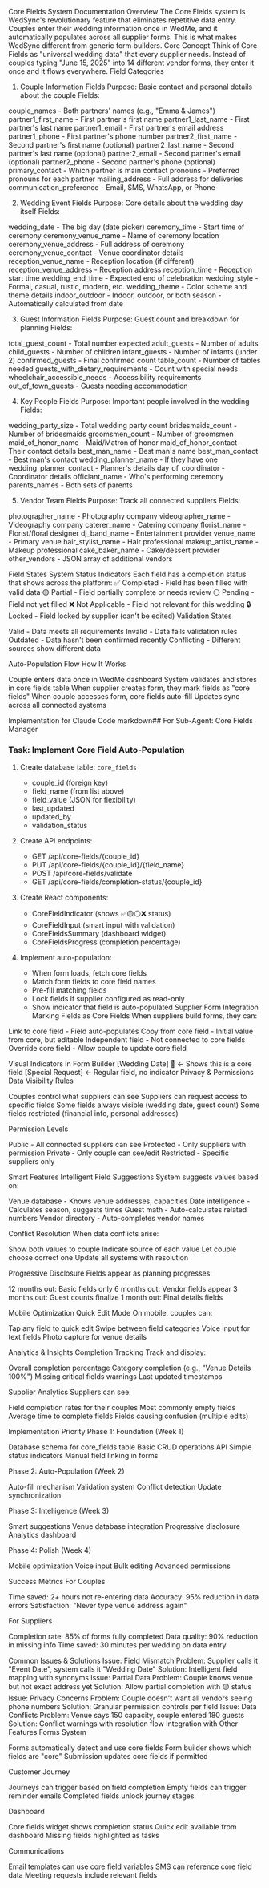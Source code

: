 Core Fields System Documentation
Overview
The Core Fields system is WedSync's revolutionary feature that eliminates repetitive data entry. Couples enter their wedding information once in WedMe, and it automatically populates across all supplier forms. This is what makes WedSync different from generic form builders.
Core Concept
Think of Core Fields as "universal wedding data" that every supplier needs. Instead of couples typing "June 15, 2025" into 14 different vendor forms, they enter it once and it flows everywhere.
Field Categories
1. Couple Information Fields
Purpose: Basic contact and personal details about the couple
Fields:

couple_names - Both partners' names (e.g., "Emma & James")
partner1_first_name - First partner's first name
partner1_last_name - First partner's last name
partner1_email - First partner's email address
partner1_phone - First partner's phone number
partner2_first_name - Second partner's first name (optional)
partner2_last_name - Second partner's last name (optional)
partner2_email - Second partner's email (optional)
partner2_phone - Second partner's phone (optional)
primary_contact - Which partner is main contact
pronouns - Preferred pronouns for each partner
mailing_address - Full address for deliveries
communication_preference - Email, SMS, WhatsApp, or Phone

2. Wedding Event Fields
Purpose: Core details about the wedding day itself
Fields:

wedding_date - The big day (date picker)
ceremony_time - Start time of ceremony
ceremony_venue_name - Name of ceremony location
ceremony_venue_address - Full address of ceremony
ceremony_venue_contact - Venue coordinator details
reception_venue_name - Reception location (if different)
reception_venue_address - Reception address
reception_time - Reception start time
wedding_end_time - Expected end of celebration
wedding_style - Formal, casual, rustic, modern, etc.
wedding_theme - Color scheme and theme details
indoor_outdoor - Indoor, outdoor, or both
season - Automatically calculated from date

3. Guest Information Fields
Purpose: Guest count and breakdown for planning
Fields:

total_guest_count - Total number expected
adult_guests - Number of adults
child_guests - Number of children
infant_guests - Number of infants (under 2)
confirmed_guests - Final confirmed count
table_count - Number of tables needed
guests_with_dietary_requirements - Count with special needs
wheelchair_accessible_needs - Accessibility requirements
out_of_town_guests - Guests needing accommodation

4. Key People Fields
Purpose: Important people involved in the wedding
Fields:

wedding_party_size - Total wedding party count
bridesmaids_count - Number of bridesmaids
groomsmen_count - Number of groomsmen
maid_of_honor_name - Maid/Matron of honor
maid_of_honor_contact - Their contact details
best_man_name - Best man's name
best_man_contact - Best man's contact
wedding_planner_name - If they have one
wedding_planner_contact - Planner's details
day_of_coordinator - Coordinator details
officiant_name - Who's performing ceremony
parents_names - Both sets of parents

5. Vendor Team Fields
Purpose: Track all connected suppliers
Fields:

photographer_name - Photography company
videographer_name - Videography company
caterer_name - Catering company
florist_name - Florist/floral designer
dj_band_name - Entertainment provider
venue_name - Primary venue
hair_stylist_name - Hair professional
makeup_artist_name - Makeup professional
cake_baker_name - Cake/dessert provider
other_vendors - JSON array of additional vendors

Field States System
Status Indicators
Each field has a completion status that shows across the platform:
✅ Completed - Field has been filled with valid data
🟡 Partial - Field partially complete or needs review
⚪ Pending - Field not yet filled
❌ Not Applicable - Field not relevant for this wedding
🔒 Locked - Field locked by supplier (can't be edited)
Validation States

Valid - Data meets all requirements
Invalid - Data fails validation rules
Outdated - Data hasn't been confirmed recently
Conflicting - Different sources show different data

Auto-Population Flow
How It Works

Couple enters data once in WedMe dashboard
System validates and stores in core fields table
When supplier creates form, they mark fields as "core fields"
When couple accesses form, core fields auto-fill
Updates sync across all connected systems

Implementation for Claude Code
markdown## For Sub-Agent: Core Fields Manager

### Task: Implement Core Field Auto-Population
1. Create database table: `core_fields`
   - couple_id (foreign key)
   - field_name (from list above)
   - field_value (JSON for flexibility)
   - last_updated
   - updated_by
   - validation_status

2. Create API endpoints:
   - GET /api/core-fields/{couple_id}
   - PUT /api/core-fields/{couple_id}/{field_name}
   - POST /api/core-fields/validate
   - GET /api/core-fields/completion-status/{couple_id}

3. Create React components:
   - CoreFieldIndicator (shows ✅🟡⚪❌ status)
   - CoreFieldInput (smart input with validation)
   - CoreFieldsSummary (dashboard widget)
   - CoreFieldsProgress (completion percentage)

4. Implement auto-population:
   - When form loads, fetch core fields
   - Match form fields to core field names
   - Pre-fill matching fields
   - Lock fields if supplier configured as read-only
   - Show indicator that field is auto-populated
Supplier Form Integration
Marking Fields as Core Fields
When suppliers build forms, they can:

Link to core field - Field auto-populates
Copy from core field - Initial value from core, but editable
Independent field - Not connected to core fields
Override core field - Allow couple to update core field

Visual Indicators in Form Builder
[Wedding Date] 🔄 ← Shows this is a core field
[Special Request] ← Regular field, no indicator
Privacy & Permissions
Data Visibility Rules

Couples control what suppliers can see
Suppliers can request access to specific fields
Some fields always visible (wedding date, guest count)
Some fields restricted (financial info, personal addresses)

Permission Levels

Public - All connected suppliers can see
Protected - Only suppliers with permission
Private - Only couple can see/edit
Restricted - Specific suppliers only

Smart Features
Intelligent Field Suggestions
System suggests values based on:

Venue database - Knows venue addresses, capacities
Date intelligence - Calculates season, suggests times
Guest math - Auto-calculates related numbers
Vendor directory - Auto-completes vendor names

Conflict Resolution
When data conflicts arise:

Show both values to couple
Indicate source of each value
Let couple choose correct one
Update all systems with resolution

Progressive Disclosure
Fields appear as planning progresses:

12 months out: Basic fields only
6 months out: Vendor fields appear
3 months out: Guest counts finalize
1 month out: Final details fields

Mobile Optimization
Quick Edit Mode
On mobile, couples can:

Tap any field to quick edit
Swipe between field categories
Voice input for text fields
Photo capture for venue details

Analytics & Insights
Completion Tracking
Track and display:

Overall completion percentage
Category completion (e.g., "Venue Details 100%")
Missing critical fields warnings
Last updated timestamps

Supplier Analytics
Suppliers can see:

Field completion rates for their couples
Most commonly empty fields
Average time to complete fields
Fields causing confusion (multiple edits)

Implementation Priority
Phase 1: Foundation (Week 1)

Database schema for core_fields table
Basic CRUD operations API
Simple status indicators
Manual field linking in forms

Phase 2: Auto-Population (Week 2)

Auto-fill mechanism
Validation system
Conflict detection
Update synchronization

Phase 3: Intelligence (Week 3)

Smart suggestions
Venue database integration
Progressive disclosure
Analytics dashboard

Phase 4: Polish (Week 4)

Mobile optimization
Voice input
Bulk editing
Advanced permissions

Success Metrics
For Couples

Time saved: 2+ hours not re-entering data
Accuracy: 95% reduction in data errors
Satisfaction: "Never type venue address again"

For Suppliers

Completion rate: 85% of forms fully completed
Data quality: 90% reduction in missing info
Time saved: 30 minutes per wedding on data entry

Common Issues & Solutions
Issue: Field Mismatch
Problem: Supplier calls it "Event Date", system calls it "Wedding Date"
Solution: Intelligent field mapping with synonyms
Issue: Partial Data
Problem: Couple knows venue but not exact address yet
Solution: Allow partial completion with 🟡 status
Issue: Privacy Concerns
Problem: Couple doesn't want all vendors seeing phone numbers
Solution: Granular permission controls per field
Issue: Data Conflicts
Problem: Venue says 150 capacity, couple entered 180 guests
Solution: Conflict warnings with resolution flow
Integration with Other Features
Forms System

Forms automatically detect and use core fields
Form builder shows which fields are "core"
Submission updates core fields if permitted

Customer Journey

Journeys can trigger based on field completion
Empty fields can trigger reminder emails
Completed fields unlock journey stages

Dashboard

Core fields widget shows completion status
Quick edit available from dashboard
Missing fields highlighted as tasks

Communications

Email templates can use core field variables
SMS can reference core field data
Meeting requests include relevant fields